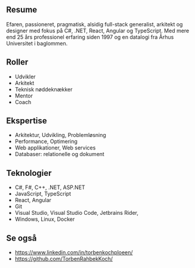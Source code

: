 ## Resume

Efaren, passioneret, pragmatisk, alsidig full-stack generalist, arkitekt og designer
med fokus på C#, .NET, React, Angular og TypeScript. Med mere end 25 års professionel
erfaring siden 1997 og en datalogi fra Århus Universitet i baglommen.

## Roller

- Udvikler
- Arkitekt
- Teknisk nøddeknækker
- Mentor
- Coach

## Ekspertise

- Arkitektur, Udvikling, Problemløsning
- Performance, Optimering
- Web applikationer, Web services
- Databaser: relationelle og dokument

## Teknologier

- C#, F#, C++, .NET, ASP.NET
- JavaScript, TypeScript
- React, Angular
- Git
- Visual Studio, Visual Studio Code, Jetbrains Rider,
- Windows, Linux, Docker

## Se også

- https://www.linkedin.com/in/torbenkochploeen/
- https://github.com/TorbenRahbekKoch/
